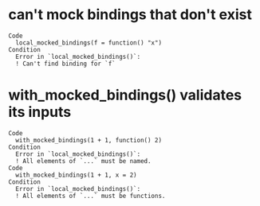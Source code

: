 # can't mock bindings that don't exist

    Code
      local_mocked_bindings(f = function() "x")
    Condition
      Error in `local_mocked_bindings()`:
      ! Can't find binding for `f`

# with_mocked_bindings() validates its inputs

    Code
      with_mocked_bindings(1 + 1, function() 2)
    Condition
      Error in `local_mocked_bindings()`:
      ! All elements of `...` must be named.
    Code
      with_mocked_bindings(1 + 1, x = 2)
    Condition
      Error in `local_mocked_bindings()`:
      ! All elements of `...` must be functions.

